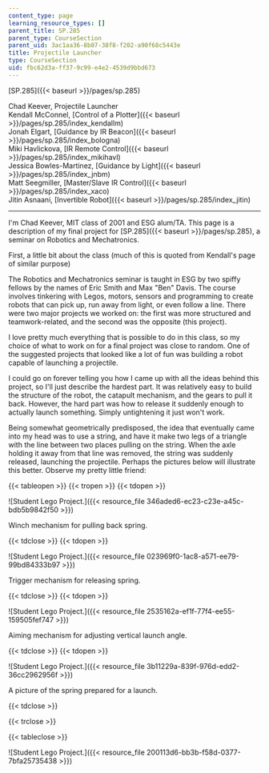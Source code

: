 ```yaml
---
content_type: page
learning_resource_types: []
parent_title: SP.285
parent_type: CourseSection
parent_uid: 3ac1aa36-8b07-38f8-f202-a90f68c5443e
title: Projectile Launcher
type: CourseSection
uid: fbc62d3a-ff37-9c99-e4e2-4539d9bbd673
---
```


[SP.285]({{< baseurl >}}/pages/sp.285)

Chad Keever, Projectile Launcher  
Kendall McConnel, [Control of a Plotter]({{< baseurl >}}/pages/sp.285/index_kendallm)  
Jonah Elgart, [Guidance by IR Beacon]({{< baseurl >}}/pages/sp.285/index_bologna)  
Miki Havlickova, [IR Remote Control]({{< baseurl >}}/pages/sp.285/index_mikihavl)  
Jessica Bowles-Martinez, [Guidance by Light]({{< baseurl >}}/pages/sp.285/index_jnbm)  
Matt Seegmiller, [Master/Slave IR Control]({{< baseurl >}}/pages/sp.285/index_xaco)  
Jitin Asnaani, [Invertible Robot]({{< baseurl >}}/pages/sp.285/index_jitin)

* * *

I'm Chad Keever, MIT class of 2001 and ESG alum/TA. This page is a description of my final project for [SP.285]({{< baseurl >}}/pages/sp.285), a seminar on Robotics and Mechatronics.

First, a little bit about the class (much of this is quoted from Kendall's page of similar purpose)

The Robotics and Mechatronics seminar is taught in ESG by two spiffy fellows by the names of Eric Smith and Max "Ben" Davis. The course involves tinkering with Legos, motors, sensors and programming to create robots that can pick up, run away from light, or even follow a line. There were two major projects we worked on: the first was more structured and teamwork-related, and the second was the opposite (this project).

I love pretty much everything that is possible to do in this class, so my choice of what to work on for a final project was close to random. One of the suggested projects that looked like a lot of fun was building a robot capable of launching a projectile.

I could go on forever telling you how I came up with all the ideas behind this project, so I'll just describe the hardest part. It was relatively easy to build the structure of the robot, the catapult mechanism, and the gears to pull it back. However, the hard part was how to release it suddenly enough to actually launch something. Simply untightening it just won't work.

Being somewhat geometrically predisposed, the idea that eventually came into my head was to use a string, and have it make two legs of a triangle with the line between two places pulling on the string. When the axle holding it away from that line was removed, the string was suddenly released, launching the projectile. Perhaps the pictures below will illustrate this better. Observe my pretty little friend:

{{< tableopen >}}
{{< tropen >}}
{{< tdopen >}}


![Student Lego Project.]({{< resource_file 346aded6-ec23-c23e-a45c-bdb5b9842f50 >}})

Winch mechanism for pulling back spring.


{{< tdclose >}}
{{< tdopen >}}


![Student Lego Project.]({{< resource_file 023969f0-1ac8-a571-ee79-99bd84333b97 >}})

Trigger mechanism for releasing spring.


{{< tdclose >}}
{{< tdopen >}}


![Student Lego Project.]({{< resource_file 2535162a-ef1f-77f4-ee55-159505fef747 >}})

Aiming mechanism for adjusting vertical launch angle.


{{< tdclose >}}
{{< tdopen >}}


![Student Lego Project.]({{< resource_file 3b11229a-839f-976d-edd2-36cc2962956f >}})

A picture of the spring prepared for a launch.


{{< tdclose >}}

{{< trclose >}}

{{< tableclose >}}

![Student Lego Project.]({{< resource_file 200113d6-bb3b-f58d-0377-7bfa25735438 >}})